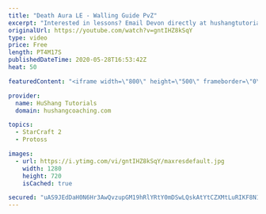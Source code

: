 ```yaml
---
title: "Death Aura LE - Walling Guide PvZ"
excerpt: "Interested in lessons? Email Devon directly at hushangtutorials@outlook.com ------------------------------------------------------------------------------------------------------- Want to support HuShang Tutorials directly? Patreon is a website where you can contribute a monthly donation that will help"
originalUrl: https://youtube.com/watch?v=gntIHZ8kSqY
type: video
price: Free
length: PT4M17S
publishedDateTime: 2020-05-28T16:53:42Z
heat: 50

featuredContent: "<iframe width=\"800\" height=\"500\" frameborder=\"0\" src=\"https://www.youtube.com/embed/gntIHZ8kSqY\" allow=\"accelerometer; autoplay; encrypted-media; gyroscope; picture-in-picture\" allowfullscreen></iframe>"

provider:
  name: HuShang Tutorials
  domain: hushangcoaching.com

topics:
  - StarCraft 2
  - Protoss

images:
  - url: https://i.ytimg.com/vi/gntIHZ8kSqY/maxresdefault.jpg
    width: 1280
    height: 720
    isCached: true

secured: "uAS9JEdDaH0N6Hr3AwQvzupGM19hRlYRtY0mDSwLQskAtYtCZXMtLuRIKF8N11YBcdHKh7ALdy9XT6PUM7FVAp2qc449V05h/78IICIosDHZFJZlLUzL9ZxJ//IDQD69BMy9dmTC/uteIkeQNOQmQBTvTQUDgt+GqX54AS4gkmiHK7KbUjQvk4n1cBJoQm7G+A43agPcXRTYhhO2zvU+kZeLsU5jWK96sfv2t6FRYAeIa9qPCQcA6iphM36knI2d5VIbbVSSydhNysnAPb4LjsxBLZUYhorHrcW3wGB7QJZYdQzRmcfCv0IpEvD8g1K3nRm3wMqjIJPM+nsf3hTqYG3Xut5tcZ5BPNJ1AH+Lj+2IlM2o0p1DroaADZGWeeFVI1z02q2p+shccB7ffvarSi7GldJCDO2Ns6I+pV4e9Zg=;9+RptE8Cy6DmwdQNsw8ntw=="
---
```



